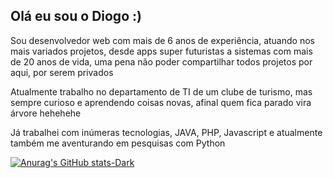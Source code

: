 <p><h2>Olá eu sou o Diogo :)</h2></p>

<p>Sou desenvolvedor web com mais de 6 anos de experiência, atuando nos mais variados projetos, desde apps super futuristas a sistemas com mais de 20 anos de vida, uma pena não poder compartilhar todos projetos por aqui, por serem privados</p>

<p>Atualmente trabalho no departamento de TI de um clube de turismo, mas sempre curioso e aprendendo coisas novas, afinal quem fica parado vira árvore hehehehe</p>

<p>Já trabalhei com inúmeras tecnologias, JAVA, PHP, Javascript e atualmente também me aventurando em pesquisas com Python</p>

[![Anurag's GitHub stats-Dark](https://github-readme-stats.vercel.app/api?username=diogoCostaProjects&show_icons=true&theme=dark#gh-dark-mode-only)](https://github.com/anuraghazra/github-readme-stats#gh-dark-mode-only)
